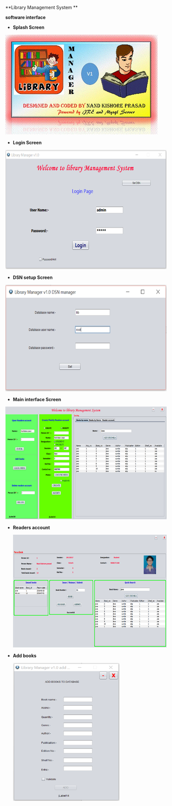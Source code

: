 **Library Management System **

**software interface**

-   **Splash Screen**

<img src="./media/image1.gif" width="476" height="311" />

-   **Login Screen**

<img src="./media/image2.png" width="645" height="372" />

-   **DSN setup Screen**

<img src="./media/image3.png" width="642" height="332" />

-   **Main interface Screen**

<img src="./media/image4.png" width="642" height="351" />

-   **Readers account**

    <img src="./media/image5.png" width="620" height="351" />

-   **Add books**

    <img src="./media/image6.png" width="333" height="430" />
